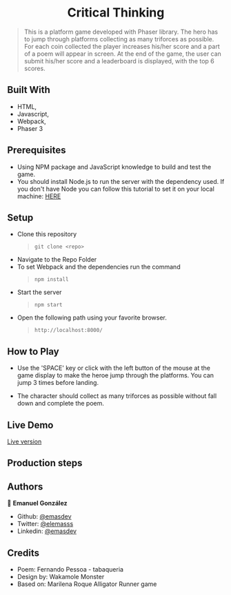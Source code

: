 <h1 align="center">Critical Thinking</h1>

> This is a platform game developed with Phaser library.
> The hero has to jump through platforms collecting as many triforces as possible.
> For each coin collected the player increases his/her score and a part of a poem will appear in screen.
> At the end of the game, the user can submit his/her score and a leaderboard is displayed, with the top 6 scores.

## Built With

- HTML,
- Javascript,
- Webpack,
- Phaser 3

## Prerequisites

- Using NPM package and JavaScript knowledge to build and test the game.
- You should install Node.js to run the server with the dependency used. If you don't have Node you can follow this tutorial to set it on your local machine: [HERE](https://www.w3schools.com/nodejs/default.asp)

## Setup

- Clone this repository
  > `git clone <repo>`
- Navigate to the Repo Folder
- To set Webpack and the dependencies run the command
  > `npm install`
- Start the server
  > `npm start`
- Open the following path using your favorite browser.
  > `http://localhost:8000/`

## How to Play

- Use the 'SPACE' key or click with the left button of the mouse at the game display to make the heroe jump through the platforms. You can jump 3 times before landing.

- The character should collect as many triforces as possible without fall down and complete the poem.

## Live Demo

<a href= "https://rawcdn.githack.com/emasdev/Restaurant/feature/test/dist/index.html" target="_blank">Live version</a>

## Production steps

## Authors

👤 **Emanuel González**

- Github: [@emasdev](https://github.com/emasdev)
- Twitter: [@elemasss](https://twitter.com/elemass)
- Linkedin: [@emasdev](https://www.linkedin.com/in/emasdev/)

## Credits

- Poem: Fernando Pessoa - tabaqueria
- Design by: Wakamole Monster
- Based on: Marilena Roque Alligator Runner game
